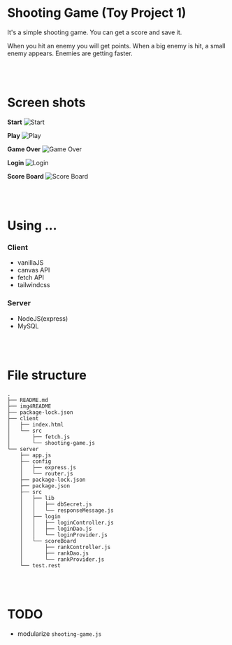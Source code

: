 # Shooting Game (Toy Project 1)

It's a simple shooting game. You can get a score and save it.

When you hit an enemy you will get points. When a big enemy is hit, a small enemy appears. Enemies are getting faster.

<br>
<br>

# Screen shots

**Start**
![Start](./img4README/start.png)

**Play**
![Play](./img4README/play.png)

**Game Over**
![Game Over](./img4README/game-over.png)

**Login**
![Login](./img4README/login.png)

**Score Board**
![Score Board](./img4README/score-board.png)

<br>
<br>

# Using ...

### Client

- vanillaJS
- canvas API
- fetch API
- tailwindcss

### Server

- NodeJS(express)
- MySQL

<br>
<br>

# File structure

```
.
├── README.md
├── img4README
├── package-lock.json
├── client
│   ├── index.html
│   └── src
│       ├── fetch.js
│       └── shooting-game.js
└── server
    ├── app.js
    ├── config
    │   ├── express.js
    │   └── router.js
    ├── package-lock.json
    ├── package.json
    ├── src
    │   ├── lib
    │   │   ├── dbSecret.js
    │   │   └── responseMessage.js
    │   ├── login
    │   │   ├── loginController.js
    │   │   ├── loginDao.js
    │   │   └── loginProvider.js
    │   └── scoreBoard
    │       ├── rankController.js
    │       ├── rankDao.js
    │       └── rankProvider.js
    └── test.rest
```

<br>
<br>

# TODO

- modularize `shooting-game.js`
